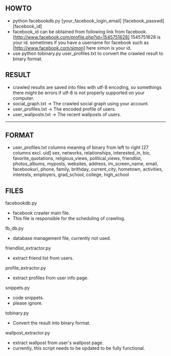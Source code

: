 
HOWTO
-----

 - python facebookdb.py [your_facebook_login_email] [facebook_passwd] [facebook_id]
 - facebook_id can be obtained from following link from facebook. 
   [http://www.facebook.com/profile.php?id=1545751628] 1545751628 is
   your id. 
   sometimes if you have a username for facebook such as 
   [http://www.facebook.com/simon] here simon is your id. 
 - use python tobinary.py user_profiles.txt to convert the crawled
   result to binary format. 


RESULT 
------

 - crawled results are saved into files with utf-8 encoding, so
 somethings there might be errors if utf-8 is not properly supported 
 on your computer. 
 - social_graph.txt -> The crawled social graph using your account. 
 - user_profiles.txt -> The encoded profile of users. 
 - user_wallposts.txt -> The recent wallposts of users. 

-------
FORMAT
------

 - user_profiles.txt
 columns meaning of binary from left to right [27 columns excl. uid]
 sex, networks, relationships, interested_in, bio,
 favorite_quotations, religious_views, political_views, friendlist,
 photos_albums, myposts, websites, address, im_screen_name, email,
 facebookuri, phone, family, brithday, current_city, hometown,
 activities, interests, employers, grad_school, college, high_school

FILES
-----

facebookdb.py
 - facebook crawler main file. 
 - This file is responsible for the scheduling of crawling. 

fb_db.py
 - database management file, currently not used. 
 
friendlist_extractor.py
 - extract friend list from users. 

profile_extractor.py
 - extract profiles from user info page. 

snippets.py
 - code snippets. 
 - please ignore. 

tobinary.py
 - Convert the result into binary format. 

wallpost_extractor.py
 - extract wallpost from user's wallpost page. 
 - currently, this script needs to be updated to be fully functional. 
